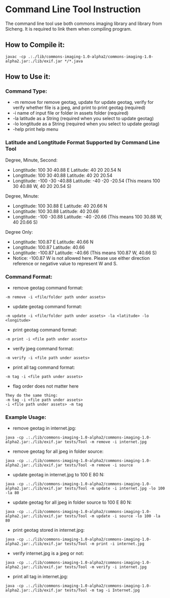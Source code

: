 # Command Line Tool Instruction

The command line tool use both commons imaging library and library from Sicheng. It is required to link them when compiling program.

## How to Compile it:

```
javac -cp .:./lib/commons-imaging-1.0-alpha2/commons-imaging-1.0-alpha2.jar:./lib/exif.jar */*.java
```

## How to Use it:

### Command Type:

* -m     remove for remove geotag, update for update geotag, verify for verify whether file is a jpeg, and print to print geotag (required)
* -i     name of input file or folder in assets folder (required)
* -la    latitude as a String (required when you select to update geotag)
* -lo    longtitude as a String (required when you select to update geotag)
* -help  print help menu

### Latitude and Longtitude Format Supported by Command Line Tool

Degree, Minute, Second: 
* Longtitude: 100 30 40.88 E Latitude: 40 20 20.54 N
* Longtitude: 100 30 40.88 Latitude: 40 20 20.54
* Longtitude: -100 -30 -40.88 Latitude: -40 -20 -20.54 (This means 100 30 40.88 W, 40 20 20.54 S)

Degree, Minute:
* Longtitude: 100 30.88 E Latitude: 40 20.66 N
* Longtitude: 100 30.88 Latitude: 40 20.66
* Longtitude: -100 -30.88 Latitude: -40 -20.66 (This means 100 30.88 W, 40 20.66 S)

Degree Only:
* Longtitude: 100.87 E Latitude: 40.66 N
* Longtitude: 100.87 Latitude: 40.66
* Longtitude: -100.87 Latitude: -40.66 (This means 100.87 W, 40.66 S)
* Notice: -100.87 W is not allowed here. Please use either direction reference or negative value to represent W and S.

### Command Format:

* remove geotag command format: 
```
-m remove -i <file/folder path under assets>
```
* update geotag command format: 
```
-m update -i <file/folder path under assets> -la <latitude> -lo <longitude>
```
* print geotag command format: 
```
-m print -i <file path under assets>
```
* verify jpeg command format: 
```
-m verify -i <file path under assets>
```
* print all tag command format: 
```
-m tag -i <file path under assets>
```
* flag order does not matter here
```
They do the same thing:
-m tag -i <file path under assets>
-i <file path under assets> -m tag
```

### Example Usage:

* remove geotag in internet.jpg: 
```
java -cp .:./lib/commons-imaging-1.0-alpha2/commons-imaging-1.0-alpha2.jar:./lib/exif.jar tests/Tool -m remove -i internet.jpg
```
* remove geotag for all jpeg in folder source: 
```
java -cp .:./lib/commons-imaging-1.0-alpha2/commons-imaging-1.0-alpha2.jar:./lib/exif.jar tests/Tool -m remove -i source
```
* update geotag in internet.jpg to 100 E 80 N: 
```
java -cp .:./lib/commons-imaging-1.0-alpha2/commons-imaging-1.0-alpha2.jar:./lib/exif.jar tests/Tool -m update -i internet.jpg -lo 100 -la 80
```
* update geotag for all jpeg in folder source to 100 E 80 N: 
```
java -cp .:./lib/commons-imaging-1.0-alpha2/commons-imaging-1.0-alpha2.jar:./lib/exif.jar tests/Tool -m update -i source -lo 100 -la 80
```
* print geotag stored in internet.jpg: 
```
java -cp .:./lib/commons-imaging-1.0-alpha2/commons-imaging-1.0-alpha2.jar:./lib/exif.jar tests/Tool -m print -i internet.jpg
```
* verify internet.jpg is a jpeg or not: 
```
java -cp .:./lib/commons-imaging-1.0-alpha2/commons-imaging-1.0-alpha2.jar:./lib/exif.jar tests/Tool -m verify -i internet.jpg
```
* print all tag in internet.jpg: 
```
java -cp .:./lib/commons-imaging-1.0-alpha2/commons-imaging-1.0-alpha2.jar:./lib/exif.jar tests/Tool -m tag -i Internet.jpg
```
